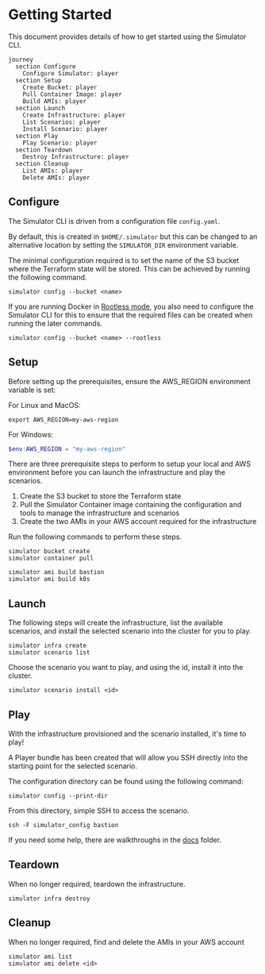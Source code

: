 # Getting Started

This document provides details of how to get started using the Simulator CLI.

```mermaid
journey
  section Configure
    Configure Simulator: player
  section Setup
    Create Bucket: player
    Pull Container Image: player
    Build AMIs: player
  section Launch
    Create Infrastructure: player
    List Scenarios: player
    Install Scenario: player
  section Play
    Play Scenario: player
  section Teardown
    Destroy Infrastructure: player
  section Cleanup
    List AMIs: player
    Delete AMIs: player
```

## Configure

The Simulator CLI is driven from a configuration file `config.yaml`.

By default, this is created in `$HOME/.simulator` but this can be changed to an alternative location by
setting the `SIMULATOR_DIR` environment variable.

The minimal configuration required is to set the name of the S3 bucket where the Terraform state will be stored. This
can be achieved by running the following command.

```shell
simulator config --bucket <name>
```

If you are running Docker in [Rootless mode](https://docs.docker.com/engine/security/rootless/), you also need to
configure the Simulator CLI for this to ensure that the required files can be created when running the later commands.

```shell
simulator config --bucket <name> --rootless
```

## Setup

Before setting up the prerequisites, ensure the AWS_REGION environment variable is set:

For Linux and MacOS:

```shell
export AWS_REGION=my-aws-region
```

For Windows:

```powershell
$env:AWS_REGION = "my-aws-region"
```


There are three prerequisite steps to perform to setup your local and AWS environment before you can launch the
infrastructure and play the scenarios.

1. Create the S3 bucket to store the Terraform state
2. Pull the Simulator Container image containing the configuration and tools to manage the infrastructure and scenarios
3. Create the two AMIs in your AWS account required for the infrastructure

Run the following commands to perform these steps.

```shell
simulator bucket create
simulator container pull

simulator ami build bastion
simulator ami build k8s
```

## Launch

The following steps will create the infrastructure, list the available scenarios, and install the selected scenario into
the cluster for you to play.

```shell
simulator infra create
simulator scenario list
```

Choose the scenario you want to play, and using the id, install it into the cluster.

```shell
simulator scenario install <id>
```

## Play

With the infrastructure provisioned and the scenario installed, it's time to play!

A Player bundle has been created that will allow you SSH directly into the starting point for the selected scenario.

The configuration directory can be found using the following command:

```shell
simulator config --print-dir
```

From this directory, simple SSH to access the scenario.

```shell
ssh -F simulator_config bastion
```

If you need some help, there are walkthroughs in the [docs](../docs) folder.

## Teardown

When no longer required, teardown the infrastructure.

```shell
simulator infra destroy
```

## Cleanup

When no longer required, find and delete the AMIs in your AWS account

```shell
simulator ami list
simulator ami delete <id>
```
